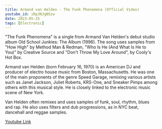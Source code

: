 ```yaml
---
title: Armand van Helden - The Funk Phenomena (Official Video)
youtube_id: iRpJNJgNSzw
date: 2023-05-25
tags: [Electronic]
---
```

"The Funk Phenomena" is a single from Armand Van Helden's debut studio album Old School Junkies: The Album (1996). The song uses samples from "How High" by Method Man & Redman, "Who Is He (And What Is He to You)" by Creative Source and "Don't Throw My Love Around", by Cooly's Hot Box.  

Armand van Helden (born February 16, 1970) is an American DJ and producer of electro house music from Boston, Massachusetts. He was one of the main proponents of the genre Speed Garage, remixing various artists such as Janet Jackson, Juliet Roberts, KRS-One, and Sneaker Pimps among others with this musical style. He is closely linked to the electronic music scene of New York.  

Van Helden often remixes and uses samples of funk, soul, rhythm, blues and rap. He also uses filters and dub progressions, as in NYC beat, dancehall and reggae samples.  

[Youtube Link](https://www.youtube.com/watch?v=iRpJNJgNSzw)  
